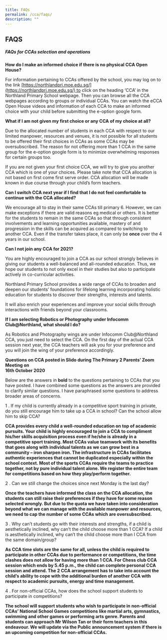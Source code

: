 ```yaml
---
title: FAQs
permalink: /cca/faqs/
description: ""
---
```

## FAQS

##### FAQs for CCAs selection and operations

**How do I make an informed choice if there is no physical CCA Open House?**

For information pertaining to CCAs offered by the school, you may log on to the link
[https://northlandpri.moe.edu.sg/](https://northlandpri.moe.edu.sg/) to click on the heading ‘CCA’ in the Northland Primary School webpage. Then you can browse all the CCA webpages according to groups or individual CCAs. You can watch the eCCA Open House videos and information of each CCA to make an informed choice with your child before submitting the e-option google form.

**What if I am not given my first choice or any CCA of my choice at all?**

Due to the allocated number of students in each CCA with respect to our limited manpower, resources and venues, it is not possible for all students to be offered their first choices in CCAs as some CCAs may be oversubscribed. The reason for not offering more than 1 CCA in the same group for the e-option google form is to minimize overwhelming responses for certain groups too.

If you are not given your first choice CCA, we will try to give you another CCA which is one of your choices. Please take note that CCA allocation is not based on first come first serve order. CCA allocation will be made known in due course through your child’s form teachers.

**Can I switch CCA next year if I find that I do not feel comfortable to continue with the CCA allocated?**

We encourage all to stay in their same CCAs till primary 6. However, we can make exceptions if there are valid reasons eg medical or others. It is better for the students to remain in the same CCAs so that through consistent involvements and learning opportunities available, mastery of and progression in the skills can be acquired as compared to switching to another CCA. Even if the transfer takes place, it can only be **once** over the 4 years in our school.

**Can I not join any CCA for 2021?**

You are highly encouraged to join a CCA as our school strongly believes in giving our students a well-balanced and all-rounded education. Thus, we hope our students to not only excel in their studies but also to participate actively in co-curricular activities. 

Northland Primary School provides a wide range of CCAs to broaden and deepen our students’ foundations for lifelong learning incorporating holistic education for students to discover their strengths, interests and talents. 

It will also enrich your experiences and improve your social skills through interactions with friends beyond your classrooms.

**If I am selecting Robotics or Photography under Infocomm Club@Northland, what should I do?**

As Robotics and Photography wings are under Infocomm Club@Northland CCA, you just need to select the CCA. On the first day of the actual CCA session next year, the CCA teachers will ask you for your preference and you will join the wing of your preference accordingly.

**Questions on CCA posted in Slido during The Primary 2 Parents’ Zoom Meeting on <br>
16th October 2020**

Below are the answers in **bold** to the questions pertaining to CCAs that you have posted. I have combined some questions as the answers are provided to clarify similar questions. I have paraphrased some questions to address broader areas of concerns.

1 \. If my child is currently already in a competitive sport training in private, do you still encourage him to take up a CCA in school? Can the school allow him to skip CCA?

**CCA provides every child a well-rounded education on top of academic pursuits. Your child is highly encouraged to join a CCA to compliment his/her skills acquisition process even if he/she is already in a competitive sport training. Most CCAs value teamwork with its benefits that goes along with individual talents as we can grow best in a community – iron sharpen iron. The infrastructure in CCAs facilitates authentic experiences that cannot be duplicated especially within the school context. Most of the sports CCAs require the teams to practice together, not by pure individual talent alone. We register the entire team for competitions based on how they play/perform together.**

2 \. Can we still change the choices since next Monday is the last day?

**Once the teachers have informed the class on the CCA allocation, the students can still raise their preferences if they have for some reason selected wrongly. But due to the quota we have taken into consideration beyond what we can manage with the available manpower and resources, we need to cap the number of some CCAs which are oversubscribed.**

3 \. Why can’t students go with their interests and strengths, if a child is aesthetically inclined, why can’t the child choose more than 1 CCA? If a child is aesthetically inclined, why can’t the child choose more than I CCA from the same domain/group?

**As CCA time slots are the same for all, unless the child is required to participate in other CCAs due to performance or competitions, the time clashes does not allow for having more than 1 CCA. For Chess club CCA session which ends by 5.45 p.m., the child can complete personal CCA session and attend. The 2 CCA arrangement has to take into account the child’s ability to cope with the additional burden of another CCA with respect to academic pursuits, energy and time management.**

4 \. For non-official CCAs, how does the school support students to participate in competitions?

**The school will support students who wish to participate in non-official CCAs’ National School Games competitions like martial arts, gymnastics, swimming and other games or performing arts genre. Parents and students can approach Mr Wilson Tan or their form teachers in this endeavour. We will update via the Public announcement system if there is an upcoming competition for non-official CCAs.**